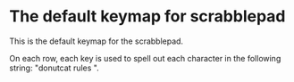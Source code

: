 # The default keymap for scrabblepad

This is the default keymap for the scrabblepad.

On each row, each key is used to spell out each character in
the following string: "donutcat rules ". 

